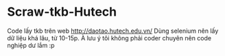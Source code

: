 # Scraw-tkb-Hutech
Code lấy tkb trên web http://daotao.hutech.edu.vn/
Dùng selenium nên lấy dữ liệu khá lâu, từ 10-15p. 
À lưu ý tôi không phải coder chuyên nên code nghiệp dư lắm :p
